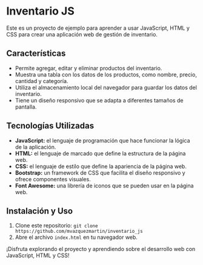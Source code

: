 # Inventario JS

Este es un proyecto de ejemplo para aprender a usar JavaScript, HTML y CSS para crear una aplicación web de gestión de inventario.

## Características

- Permite agregar, editar y eliminar productos del inventario.
- Muestra una tabla con los datos de los productos, como nombre, precio, cantidad y categoría.
- Utiliza el almacenamiento local del navegador para guardar los datos del inventario.
- Tiene un diseño responsivo que se adapta a diferentes tamaños de pantalla.

## Tecnologías Utilizadas

- **JavaScript:** el lenguaje de programación que hace funcionar la lógica de la aplicación.
- **HTML:** el lenguaje de marcado que define la estructura de la página web.
- **CSS:** el lenguaje de estilo que define la apariencia de la página web.
- **Bootstrap:** un framework de CSS que facilita el diseño responsivo y ofrece componentes visuales.
- **Font Awesome:** una librería de iconos que se pueden usar en la página web.

## Instalación y Uso

1. Clone este repositorio: `git clone https://github.com/mvazquezmartin/inventario_js`
2. Abre el archivo `index.html` en tu navegador web.

¡Disfruta explorando el proyecto y aprendiendo sobre el desarrollo web con JavaScript, HTML y CSS!

